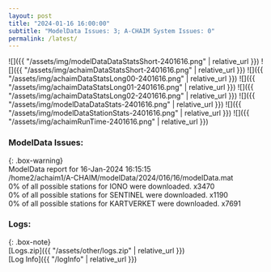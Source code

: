```yaml
---
layout: post
title: "2024-01-16 16:00:00"
subtitle: "ModelData Issues: 3; A-CHAIM System Issues: 0"
permalink: /latest/
---
```


![]({{ "/assets/img/modelDataDataStatsShort-2401616.png" | relative_url }})
![]({{ "/assets/img/achaimDataStatsShort-2401616.png" | relative_url }})
![]({{ "/assets/img/achaimDataStatsLong00-2401616.png" | relative_url }})
![]({{ "/assets/img/achaimDataStatsLong01-2401616.png" | relative_url }})
![]({{ "/assets/img/achaimDataStatsLong02-2401616.png" | relative_url }})
![]({{ "/assets/img/modelDataDataStats-2401616.png" | relative_url }})
![]({{ "/assets/img/modelDataStationStats-2401616.png" | relative_url }})
![]({{ "/assets/img/achaimRunTime-2401616.png" | relative_url }})


### ModelData Issues:  
  
{: .box-warning}  
 ModelData report for 16-Jan-2024 16:15:15   
 /home2/achaim1/A-CHAIM/modelData/2024/016/16/modelData.mat   
 0% of all possible stations for IONO were downloaded. x3470   
 0% of all possible stations for SENTINEL were downloaded. x1190   
 0% of all possible stations for KARTVERKET were downloaded. x7691   
  


### Logs:  
  
{: .box-note}  
[Logs.zip]({{ "/assets/other/logs.zip" | relative_url }})  
[Log Info]({{ "/logInfo" | relative_url }})  
